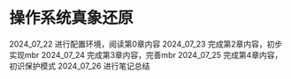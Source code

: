 # 操作系统真象还原
2024_07_22  进行配置环境，阅读第0章内容
2024_07_23  完成第2章内容，初步实现mbr
2024_07_24  完成第3章内容，完善mbr
2024_07_25  完成第4章内容，初识保护模式
2024_07_26  进行笔记总结